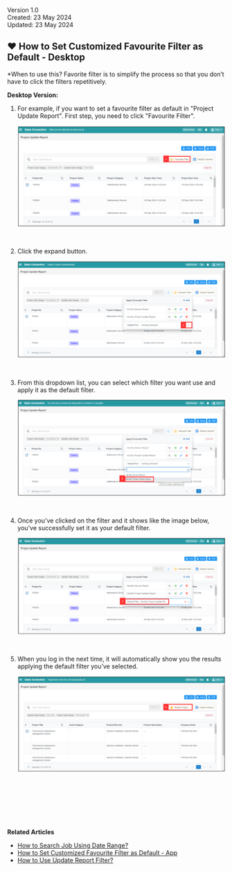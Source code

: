 Version 1.0<br>
Created: 23 May 2024<br>
Updated: 23 May 2024<br>
## ❤ How to Set Customized Favourite Filter as Default - Desktop<br>

*When to use this? Favorite filter is to simplify the process so that you don’t have to click the filters repetitively.<br>

**Desktop Version:**<br>

1. For example, if you want to set a favourite filter as default in "Project Update Report". First step, you need to click "Favourite Filter".

   <p align="center">
     <img src="img/How_to_Set_Customize_Favourite_Filter_as_default_Step_1.png" alt="Set Customized Favourite FIlter as default Step 1">
   </p><br>

2. Click the expand button.

   <p align="center">
     <img src="img/How_to_Set_Customize_Favourite_Filter_as_default_Step_2.png" alt="Set Customized Favourite FIlter as default Step 2">
   </p><br>

3. From this dropdown list, you can select which filter you want use and apply it as the default filter. 

   <p align="center">
     <img src="img/How_to_Set_Customize_Favourite_Filter_as_default_Step_3.png" alt="Set Customized Favourite FIlter as default Step 3">
   </p><br>

4. Once you’ve clicked on the filter and it shows like the image below, you’ve successfully set it as your default filter.

   <p align="center">
     <img src="img/How_to_Set_Customize_Favourite_Filter_as_default_Step_4.png" alt="Set Customized Favourite FIlter as default Step 4">
   </p><br>

6. When you log in the next time, it will automatically show you the results applying the default filter you’ve selected.

   <p align="center">
     <img src="img/How_to_Set_Customize_Favourite_Filter_as_default_Result.png" alt="Set Customized Favourite FIlter as default Step 5">
   </p><br><br>

<br><br><br>

**Related Articles**<br>
- [How to Search Job Using Date Range?](Job_Filter_by_Date_Range.md)
- [How to Set Customized Favourite Filter as Default - App ](Default_Favourite_Filter_App.md)
- [How to Use Update Report Filter?](Job_Update_Report_Filter.md)
